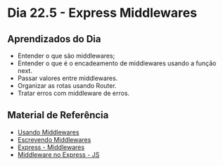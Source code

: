 # Dia 22.5 - Express Middlewares

## Aprendizados do Dia

- Entender o que são middlewares;
- Entender o que é o encadeamento de middlewares usando a função next.
- Passar valores entre middlewares.
- Organizar as rotas usando Router.
- Tratar erros com middleware de erros.

## Material de Referência

- [Usando Middlewares](https://expressjs.com/pt-br/guide/using-middleware.html)
- [Escrevendo Middlewares](https://expressjs.com/pt-br/guide/writing-middleware.html)
- [Express - Middlewares](https://reflectoring.io/express-middleware/)
- [Middleware no Express - JS](https://www.geeksforgeeks.org/middleware-in-express-js/)

